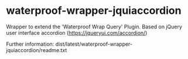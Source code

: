 # waterproof-wrapper-jquiaccordion

Wrapper to extend the 'Waterproof Wrap Query' Plugin.
Based on jQuery user interface accordion (https://jqueryui.com/accordion/)


Further information: dist/latest/waterproof-wrapper-jquiaccordion/readme.txt 